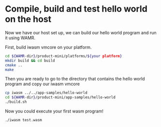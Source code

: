 # Compile, build and test hello world on the host

Now we have our host set up, we can build our hello world program and run it using WAMR.

First, build iwasm vmcore on your platform.

```sh
cd ${WAMR-dir}/product-mini/platforms/${your platform}
mkdir build && cd build
cmake ..
make 
```

Then you are ready to go to the directory that contains the hello world program and copy our iwasm vmcore

```sh
cp iwasm ../../app-samples/hello-world
cd ${WAMR-dir}/product-mini/app-samples/hello-world
./build.sh
```

Now you could execute your first wasm program!

```sh
./iwasm test.wasm
```

